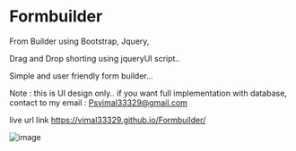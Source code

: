 # Formbuilder
From Builder using Bootstrap, Jquery, 

Drag and Drop shorting using jqueryUI script..

Simple and user friendly form builder...

Note : this is UI design only.. if you want full implementation with database, contact to my email : Psvimal33329@gmail.com

live url link
https://vimal33329.github.io/Formbuilder/

![image](https://user-images.githubusercontent.com/42710233/192152897-a005d7ce-269a-48f6-aa6d-c36aa8fdd8ba.png)
